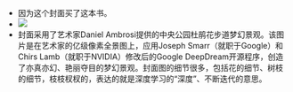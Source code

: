- 因为这个封面买了这本书。
- ![](http://www.baibanbao.org/wp-content/uploads/2017/07/deeplearning-cover.jpg)
- 封面采用了艺术家Daniel Ambrosi提供的中央公园杜鹃花步道梦幻景观。该图片是在艺术家的亿级像素全景图上，应用Joseph Smarr（就职于Google）和Chirs Lamb（就职于NVIDIA）修改后的Google DeepDream开源程序，创造了亦真亦幻、艳丽夺目的梦幻景观。封面图的细节很多，包括花的细节、树枝的细节，枝枝杈杈的，表达的就是深度学习的“深度”、不断迭代的意思。
